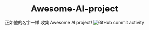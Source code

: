 <div align="center">

# Awesome-AI-project
正如他的名字一样 收集 Awesome AI project!
![GitHub commit activity](https://img.shields.io/github/commit-activity/m/fuydg-tim/Awesome-AI-project-?style=for-the-badge&logo=GITHUB)


</div>
